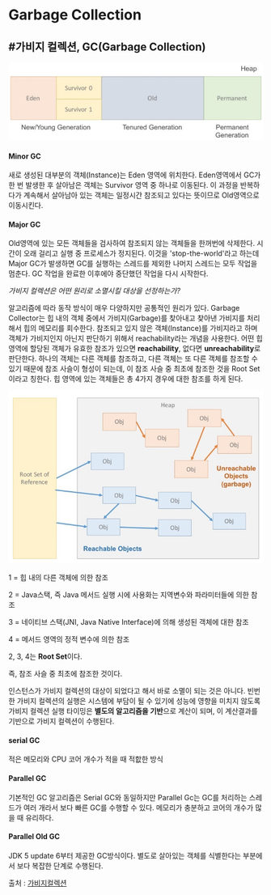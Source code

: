# Garbage Collection



## #가비지 컬렉션, GC(Garbage Collection)

![Heap](..\assets\img\heap.png)

#### Minor GC

새로 생성된 대부분의 객체(Instance)는 Eden 영역에 위치한다. Eden영역에서 GC가 한 번 발생한 후 살아남은 객체는 Survivor 영역 중 하나로 이동된다. 이 과정을 반복하다가 계속해서 살아남아 있는 객체는 일정시간 참조되고 있다는 뜻이므로 Old영역으로 이동시킨다.



#### Major GC

Old영역에 있는 모든 객체들을 검사하여 참조되지 않는 객체들을 한꺼번에 삭제한다. 시간이 오래 걸리고 실행 중 프로세스가 정지된다. 이것을 'stop-the-world'라고 하는데 Major GC가 발생하면 GC를 실행하는 스레드를 제외한 나머지 스레드는 모두 작업을 멈춘다. GC 작업을 완료한 이후에야 중단했던 작업을 다시 시작한다.



*가비지 컬렉션은 어떤 원리로 소멸시킬 대상을 선정하는가?*

알고리즘에 따라 동작 방식이 매우 다양하지만 공통적인 원리가 있다. Garbage Collector는 힙 내의 객체 중에서 가비지(Garbage)를 찾아내고 찾아낸 가비지를 처리해서 힙의 메모리를 회수한다. 참조되고 있지 않은 객체(Instance)를 가비지라고 하며 객체가 가비지인지 아닌지 판단하기 위해서 reachability라는 개념을 사용한다. 어떤 힙 영역에 할당된 객체가 유효한 참조가 있으면 **reachability**, 없다면 **unreachability**로 판단한다. 하나의 객체는 다른 객체를 참조하고, 다른 객체는 또 다른 객체를 참조할 수 있기 때문에 참조 사슬이 형성이 되는데, 이 참조 사슬 중 최초에 참조한 것을 Root Set이라고 칭한다. 힙 영역에 있는 객체들은 총 4가지 경우에 대한 참조를 하게 된다.

![GarbageCollection](..\assets\img\GarbageCollection.png)

1 = 힙 내의 다른 객체에 의한 참조

2 = Java스택, 즉 Java 메서드 실행 시에 사용화는 지역변수와 파라미터들에 의한 참조

3 = 네이티브 스택(JNI, Java Native Interface)에 의해 생성된 객체에 대한 참조

4 = 메서드 영역의 정적 변수에 의한 참조

2, 3, 4는 **Root Set**이다.

즉, 참조 사슬 중 최초에 참조한 것이다.



인스턴스가 가비지 컬렉션의 대상이 되었다고 해서 바로 소멸이 되는 것은 아니다. 빈번한 가비지 컬렉션의 실행은 시스템에 부담이 될 수 있기에 성능에 영향을 미치지 않도록 가비지 컬렉션 실행 타이밍은 **별도의 알고리즘을 기반**으로 계산이 되며, 이 계산결과를 기반으로 가비지 컬렉션이 수행된다.



#### serial GC

적은 메모리와 CPU 코어 개수가 적을 때 적핪한 방식



#### Parallel GC

기본적인 GC 알고리즘은 Serial GC와 동일하지만 Parallel Gc는 GC를 처리하는 스레드가 여러 개라서 보다 빠른 GC를 수행할 수 있다. 메모리가 충분하고 코어의 개수가 많을 때 유리하다.



#### Parallel Old GC

JDK 5 update 6부터 제공한 GC방식이다. 별도로 살아있는 객체를 식별한다는 부분에서 보다 복잡한 단계로 수행된다.



출처 : [가비지컬렉션]( https://asfirstalways.tistory.com/159 )

